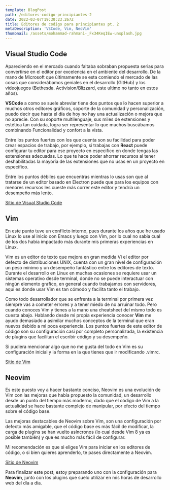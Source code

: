 ```yaml
---
template: BlogPost
path: /editores-codigo-principiantes-2
date: 2022-03-07T19:30:23.267Z
title: Editores de codigo para principiantes pt. 2
metaDescription: 'VSCode, Vim, NeoVim'
thumbnail: /assets/mohammad-rahmani-_Fx34KeqIEw-unsplash.jpg
---
```

<!--StartFragment-->

## **Visual Studio Code**

Apareciendo en el mercado cuando faltaba sobraban propuesta serias para convertirse en el editor por excelencia en el ambiente del desarrollo. De la mano de Microsoft que últimamente se esta comiendo el mercado de las cosas que considerábamos geniales en el desarrollo (GitHub) y los videojuegos (Bethesda. Activision/Blizzard, este ultimo no tanto en estos años).

**VSCode** a como se suele abreviar tiene dos puntos que lo hacen superior a muchos otros editores gráficos, soporte de la comunidad y personalización, puedo decir que hasta el día de hoy no hay una actualización o mejora que no aprecie. Con su soporte multilenguaje, sus miles de extensiones y estética tan cuidada, logra ser representar lo que muchos buscábamos combinando Funcionalidad y confort a la vista.

Entre los puntos fuertes con los que cuenta son su facilidad para poder crear espacios de trabajo, por ejemplo, si trabajas con **React** puede configurar tu editor para ese proyecto en especifico en donde tengas las extensiones adecuadas. Lo que te hace poder ahorrar recursos al tener deshabilitadas la mayoría de las extensiones que no usas en un proyecto en especifico.

Entre los puntos débiles que encuentras mientras lo usas son que al tratarse de un editor basado en Electron puede que para los equipos con menores recursos les cueste más correr este editor y tendría un desempeño más lento.

[Sitio de Visual Studio Code](https://code.visualstudio.com/)

## **Vim**

En este punto tuve un conflicto interno, pues durante los años que he usado Linux lo use al inicio con Emacs y luego con Vim, por lo cual no sabia cual de los dos había impactado más durante mis primeras experiencias en Linux.

Vim es un editor de texto que mejora en gran medida Vi el editor por defecto de distribuciones UNIX, cuenta con un gran nivel de configuración un peso mínimo y un desempeño fantástico entre los editores de texto. Durante el desarrollo en Linux en muchas ocasiones se requiere usar un sistemas operativo desde terminal, donde no se puede interactuar con ningún elemento grafico, en general cuando trabajamos con servidores, aquí es donde usar Vim es tan cómodo y facilita tanto el trabajo.

Como todo desarrollador que se enfrenta a la terminal por primera vez siempre vas a cometer errores y a tener miedo de no arruinar todo. Pero cuando conoces Vim y tienes a la mano una cheatsheet del mismo todo es cuesta abajo. Hablando desde mi propia experiencia conocer **Vim** me ayudo demasiado a asimilar muchos conceptos de la terminal que eran nuevos debido a mi poca experiencia. Los puntos fuertes de este editor de código son su configuración casi por completo personalizada, la existencia de plugins que facilitan el escribir código y su desempeño.

Si pudiera mencionar algo que no me gusta del todo en Vim es su configuración inicial y la forma en la que tienes que ir modificando .vimrc.

[Sitio de Vim](https://www.vim.org/)

## **Neovim**

Es este puesto voy a hacer bastante conciso, Neovim es una evolución de Vim con las mejoras que había propuesto la comunidad, un desarrollo desde un punto del tiempo más moderno, dado que el código de Vim a la actualidad se hace bastante complejo de manipular, por efecto del tiempo sobre el código base.

Las mejoras destacables de Neovim sobre Vim, son una configuración por defecto más amigable, que el código base es más fácil de modificar, la carga de plugins se han vuelto asíncronos (lo cual desde Vim 8 ya es posible también) y que es mucho más fácil de configurar.

Mi recomendación es que si eliges Vim para iniciar en los editores de código, o si bien quieres aprenderlo, te pases directamente a Neovim.

[Sitio de Neovim](https://neovim.io/)

Para finalizar este post, estoy preparando uno con la configuración para **Neovim**, junto con los plugins que suelo utilizar en mis horas de desarrollo web del día a día.
